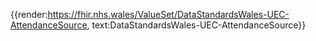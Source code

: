 <div class="warning"><span class="ImplementWarn"></span></div>

{{render:https://fhir.nhs.wales/ValueSet/DataStandardsWales-UEC-AttendanceSource, text:DataStandardsWales-UEC-AttendanceSource}}